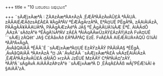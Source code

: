 +++
title = "10 ಬರಬರಲು ರಿಪುಭಟನ"

+++
¨sÀÆj±ÀæªÀ : ZÀAzÀæªÀA±ÀzÀ ¸ÉÆÃªÀÄzÀvÀÛ£À ªÀÄUÀ. zÀÄAiÉÆÃðzsÀ£À£À ¥ÀgÀªÁV ºÉÆÃgÁrzÀªÀ, EªÀ¤UÉ PËgÀªÀ, zÁAiÀiÁzÀ, PÀÄgÀÄ¥ÀÄAUÀªÀ, PÀÄgÀÆzÀéºÀ JA§ ºÉ¸ÀgÀÄUÀ¼ÀÆ EªÉ. AiÀÄdÕ ¸ÀAzÀ¨sÀðzÀ°è ºÉÃgÀ¼ÀªÁV zÁ£À ªÀiÁqÀÄwÛzÀÝ£ÁzÀÝjAzÀ FvÀ¤UÉ `¨sÀÆj zÀQët' JA§ C£ÀåxÀð £ÁªÀÄªÀÇ EzÉ. FvÀ£ÀÄ AiÉÆÃUÀ±ÀQÛ G¼Àî ªÀÄºÁ«ÃgÀ.  
¸ÁvÀåQAiÀÄ ªÉÄÃ¯É ¨sÀÆj±ÀæªÀ¤UÉ EzÀÝzÀÄÝ PÀÄlÄA§ ªÉÊgÀ. ¸ÁvÀåQAiÀÄ ªÀA±ÀzÀ ²¤ JA¨ÁvÀ£ÀÄ ¨sÀÆj±ÀæªÀ£À vÀAzÉAiÀiÁzÀ ¸ÉÆÃªÀÄzÀvÀÛ£À dÄlÄÖ »rzÀÄ JzÉUÉ MzÀÄÝ CªÀªÀiÁ¤¹zÀÝ. ªÀÄºÁ¨sÁgÀvÀ AiÀÄÄzÀÞzÀ°è ¨sÀÆj±ÀæªÀ D ¸ÉÃqÀ£ÀÄß wÃj¹PÉÆ¼Àî è §AiÀÄ¹zÀ.